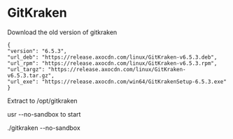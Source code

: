 # GitKraken

Download the old version of gitkraken&#x20;

```
{
"version": "6.5.3",
"url_deb": "https://release.axocdn.com/linux/GitKraken-v6.5.3.deb",
"url_rpm": "https://release.axocdn.com/linux/GitKraken-v6.5.3.rpm",
"url_targz": "https://release.axocdn.com/linux/GitKraken-v6.5.3.tar.gz",
"url_exe": "https://release.axocdn.com/win64/GitKrakenSetup-6.5.3.exe"
}
```

Extract to /opt/gitkraken&#x20;

usr --no-sandbox to start&#x20;

./gitkraken --no-sandbox

